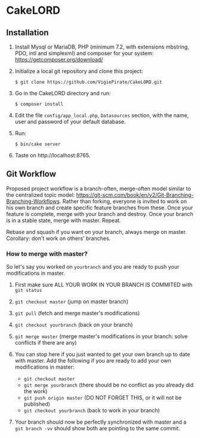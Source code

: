 # CakeLORD

## Installation

1. Install Mysql or MariaDB, PHP (minimum 7.2, with extensions mbstring, PDO, intl and simplexml) and composer for your system: https://getcomposer.org/download/

2. Initialize a local git repository and clone this project:

       $ git clone https://github.com/VigiePirate/CakeLORD.git

3. Go in the CakeLORD directory and run:

       $ composer install

4. Edit the file `config/app_local.php`, `Datasources` section, with the name, user and password of your default database.

5. Run:

       $ bin/cake server

6. Taste on http://localhost:8765.

## Git Workflow

Proposed project workflow is a branch-often, merge-often model similar to the centralized topic model: https://git-scm.com/book/en/v2/Git-Branching-Branching-Workflows. Rather than forking, everyone is invited to work on his own branch and create specific feature branches from these. Once your feature is complete, merge with your branch and destroy. Once your branch is in a stable state, merge with master. Repeat.

Rebase and squash if you want on your branch, always merge on master. Corollary: don't work on others' branches.

### How to merge with master?

So let's say you worked on `yourbranch` and you are ready to push your modifications in master.

1. First make sure ALL YOUR WORK IN YOUR BRANCH IS COMMITED with `git status`

2. `git checkout master` (jump on master branch)

3. `git pull` (fetch and merge master's modifications)

4. `git checkout yourbranch` (back on your branch)

5. `git merge master` (merge master's modifications in your branch: solve conflicts if there are any)

6. You can stop here if you just wanted to get your own branch up to date with master. Add the following if you are ready to add your own modifications in master:
    * `git checkout master`
    * `git merge yourbranch` (there should be no conflict as you already did the work)
    * `git push origin master` (DO NOT FORGET THIS, or it will not be published)
    * `git checkout yourbranch` (back to work in your branch)

7. Your branch should now be perfectly synchronized with master and a `git branch -vv` should show both are pointing to the same commit.
